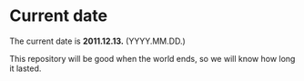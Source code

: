 # Current date

The current date is **2011.12.13.** (YYYY.MM.DD.)

This repository will be good when the world ends, so we will know how long it lasted.